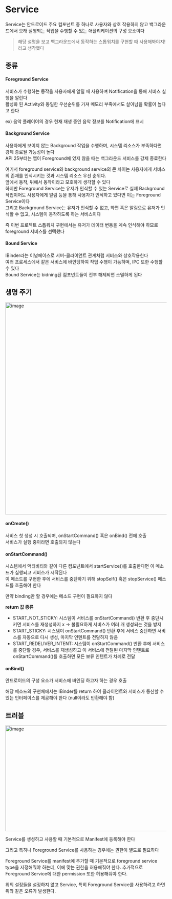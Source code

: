 # Service
Service는 안드로이드 주요 컴포넌트 중 하나로 사용자와 상호 작용하지 않고 백그라운드에서 오래 실행되는 작업을 수행할 수 있는 애플리케이션의 구성 요소이다       
> 해당 설명을 보고 백그라운드에서 동작하는 스톱워치를 구현할 때 사용해봐야지! 라고 생각했다

## 종류
#### Foreground Service
서비스가 수행하는 동작을 사용자에게 알릴 때 사용하며 Notification을 통해 서비스 실행을 알린다      
활성화 된 Activity와 동일한 우선순위를 가져 메모리 부족에서도 살아남을 확률이 높다고 한다      

ex) 음악 플레이어의 경우 현재 재생 중인 음악 정보를 Notification에 표시

#### Background Service
사용자에게 보이지 않는 Background 작업을 수행하며, 시스템 리소스가 부족하다면 강제 종료될 가능성이 높다     
API 25부터는 앱이 Foreground에 있지 않을 때는 백그라운드 서비스를 강제 종료한다

여기서 foreground service와 background service의 큰 차이는 사용자에게 서비스의 존재를 인식시키는 것과 시스템 리소스 우선 순위다.       
앞에서 동작, 뒤에서 동작이라고 모호하게 생각할 수 있다     
하지만 Foreground Service는 유저가 인식할 수 있는 Service로 실제 Background 작업이어도 사용자에게 알림 등을 통해 사용자가 인식하고 있다면 이는 Foreground Service이다      
그리고 Background Service는 유저가 인식할 수 없고, 화면 혹은 알림으로 유저가 인식할 수 없고, 시스템이 동작하도록 하는 서비스이다

즉 이번 프로젝트 스톱워치 구현에서는 유저가 데이터 변동을 계속 인식해야 하므로 foreground 서비스를 선택했다

#### Bound Service
IBinder라는 이넡페이스로 서버-클라이언트 관계처럼 서비스와 상호작용한다      
여러 프로세스에서 같은 서비스에 바인딩하여 작업 수행이 가능하며, IPC 또한 수행할 수 있다        
Bound Service는 bidning된 컴포넌트들이 전부 해제되면 소멸하게 된다

## 생명 주기
<img width="565" height="662" alt="image" src="https://github.com/user-attachments/assets/fed95587-6987-417d-aa61-8c034600f054" />

#### onCreate()
서비스 첫 생성 시 호출되며, onStartCommand() 혹은 onBind() 전에 호출     
서비스가 실행 중이라면 호출되지 않는다       

#### onStartCommand()
시스템에서 액티비티와 같이 다른 컴포넌트에서 startService()를 호출한다면 이 메소드가 실행되고 서비스가 시작된다        
이 메소드를 구현한 후에 서비스를 중단하기 위해 stopSelf() 혹은 stopService() 메소드를 호출해야 한다     

만약 binding만 할 경우에는 메소드 구현이 필요하지 않다

**return 값 종류**
+ START_NOT_STICKY: 시스템이 서비스를 onStartCommand() 반환 후 중단시키면 서비스를 재생성하지 x -> 불필요하게 서비스가 여러 개 생성되는 것을 방지
+ START_STICKY: 시스템이 onStartCommand() 반환 후에 서비스 중단하면 서비스를 자동으로 다시 생성, 마지막 인텐트를 전달하지 않음
+ START_REDELIVER_INTENT: 시스템이 onStartCommand() 반환 후에 서비스를 중단할 경우, 서비스를 재생성하고 이 서비스에 전달된 마지막 인텐트로 onStartCommand()를 호출하면 모든 보류 인텐트가 차례로 전달

#### onBind()
안드로이드의 구성 요소가 서비스에 바인딩 하고자 하는 경우 호출

해당 메소드의 구현체에서는 IBinder를 return 하여 클라이언트와 서비스가 통신할 수 있는 인터페이스를 제공해야 한다 (null이라도 반환해야 함)

## 트러블
<img width="1513" height="330" alt="image" src="https://github.com/user-attachments/assets/a2526732-56c5-4702-b894-c1e2f11c59ed" />

Service를 생성하고 사용할 때 기본적으로 Manifest에 등록해야 한다     

그리고 특히나 Foreground Service를 사용하는 경우에는 권한이 별도로 필요하다

Foreground Service를 manifest에 추가할 때 기본적으로 foreground service type을 지정해줘야 하는데, 이에 맞는 권한을 허용해줘야 한다.
추가적으로 Foreground Service에 대한 permission 또한 허용해줘야 한다.

위의 설정들을 설정하지 않고 Service, 특히 Foreground Service를 사용하려고 하면 위와 같은 오류가 발생한다.